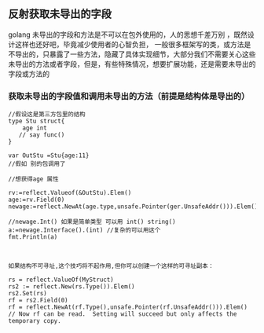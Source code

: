 ## 反射获取未导出的字段
golang 未导出的字段和方法是不可以在包外使用的，人的思想千差万别 ，既然设计这样也还好吧，毕竟减少使用者的心智负担，
一般很多框架写的类，或方法是不导出的，只暴露了一些方法，隐藏了具体实现细节，大部分我们不需要关心这些未导出的方法或者字段，但是，有些特殊情况，想要扩展功能，还是需要未导出的字段或方法的



### 获取未导出的字段值和调用未导出的方法（前提是结构体是导出的）

```
//假设这是第三方包里的结构
type Stu struct{
    age int
   // say func()
}

var OutStu =Stu{age:11}
//假如 别的包调用了

//想获得age 属性

rv:=reflect.Valueof(&OutStu).Elem()
age:=rv.Field(0)
newage:=reflect.NewAt(age.type,unsafe.Pointer(ger.UnsafeAddr())).Elem()

//newage.Int() 如果是简单类型 可以用 int() string()
a:=newage.Interface().(int) //复杂的可以用这个
fmt.Println(a)



```



```
如果结构不可寻址,这个技巧将不起作用,但你可以创建一个这样的可寻址副本：

rs = reflect.ValueOf(MyStruct)
rs2 := reflect.New(rs.Type()).Elem()
rs2.Set(rs)
rf = rs2.Field(0)
rf = reflect.NewAt(rf.Type(),unsafe.Pointer(rf.UnsafeAddr())).Elem()
// Now rf can be read.  Setting will succeed but only affects the temporary copy.
```
